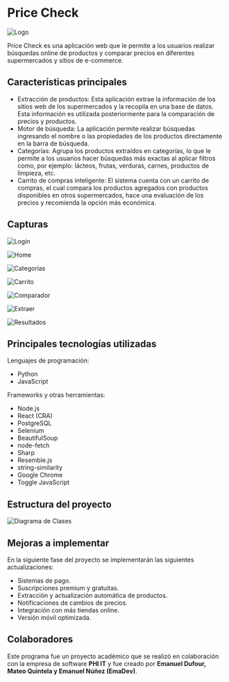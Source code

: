 # Price Check
![Logo](./assets/logo_priceCheck.png)

Price Check es una aplicación web que le permite a los usuarios realizar búsquedas online de productos y comparar precios en diferentes supermercados y sitios de e-commerce. 

## Características principales
- Extracción de productos: Esta aplicación extrae la información de los sitios web de los supermercados y la recopila en una base de datos. Esta información es utilizada posteriormente para la comparación de precios y productos. 
- Motor de búsqueda: La aplicación permite realizar búsquedas ingresando el nombre o las propiedades de los productos directamente en la barra de búsqueda.
- Categorías: Agrupa los productos extraídos en categorías, lo que le permite a los usuarios hacer búsquedas más exactas al aplicar filtros como, por ejemplo: lácteos, frutas, verduras, carnes, productos de limpieza, etc.
- Carrito de compras inteligente: El sistema cuenta con un carrito de compras, el cual compara los productos agregados con productos disponibles en otros supermercados, hace una evaluación de los precios y recomienda la opción más económica.

## Capturas
![Login](./assets/login_pricecheck.png)

![Home](./assets/homepage_pricecheck.png)

![Categorías](./assets/categorias_prcecheck.png)

![Carrito](./assets/carrito_pricecheck.png)

![Comparador](./assets/comparador_pricecheck.png)

![Extraer](./assets/extraer_pricecheck.png)

![Resultados](./assets/resultados_pricecheck.png)

## Principales tecnologías utilizadas
Lenguajes de programación: 
- Python
- JavaScript

Frameworks y otras herramientas:
- Node.js
- React (CRA)
- PostgreSQL
- Selenium
- BeautifulSoup
- node-fetch
- Sharp
- Resemble.js
- string-similarity
- Google Chrome
- Toggle JavaScript
  
## Estructura del proyecto
![Diagrama de Clases](./assets/DiagramaDeClases.drawio.png)
  
## Mejoras a implementar
En la siguiente fase del proyecto se implementarán las siguientes actualizaciones:
- Sistemas de pago.
- Suscripciones premium y gratuitas.
- Extracción y actualización automática de productos.
- Notificaciones de cambios de precios.
- Integración con más tiendas online.
- Versión móvil optimizada.

## Colaboradores 
Este programa fue un proyecto académico que se realizó en colaboración con la empresa de software **PHI IT** y fue creado por **Emanuel Dufour, Mateo Quintela y Emanuel Núñez
(EmaDev)**.
